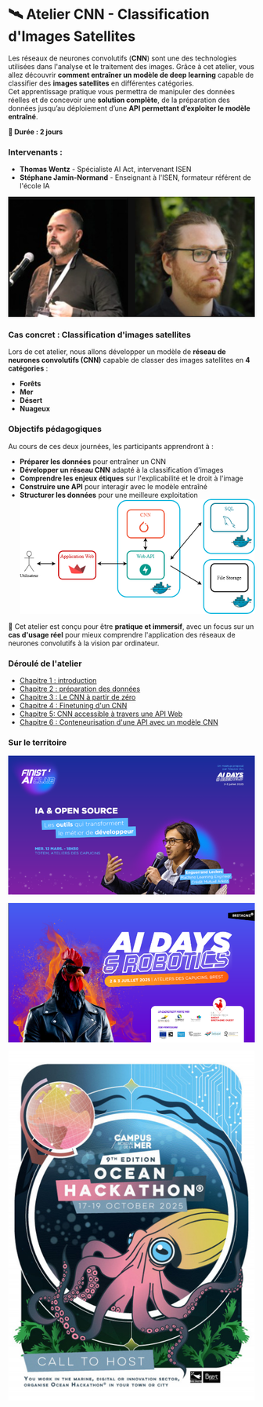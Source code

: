 # 🛰️ Atelier CNN - Classification d'Images Satellites  

Les réseaux de neurones convolutifs (**CNN**) sont une des technologies utilisées dans l'analyse et le traitement des images. Grâce à cet atelier, vous allez découvrir **comment entraîner un modèle de deep learning** capable de classifier des **images satellites** en différentes catégories.  
Cet apprentissage pratique vous permettra de manipuler des données réelles et de concevoir une **solution complète**, de la préparation des données jusqu’au déploiement d’une **API permettant d’exploiter le modèle entraîné**.  

**📅 Durée : 2 jours** 

### **Intervenants :**  
- **Thomas Wentz** - Spécialiste AI Act, intervenant ISEN  
- **Stéphane Jamin-Normand** - Enseignant à l'ISEN, formateur référent de l'école IA

![intervenants](ressources/intervenants.png)

### **Cas concret : Classification d'images satellites**  
Lors de cet atelier, nous allons développer un modèle de **réseau de neurones convolutifs (CNN)** capable de classer des images satellites en **4 catégories** :  
- **Forêts**  
- **Mer**  
- **Désert**  
- **Nuageux**  

### **Objectifs pédagogiques**  
Au cours de ces deux journées, les participants apprendront à :  
- **Préparer les données** pour entraîner un CNN  
- **Développer un réseau CNN** adapté à la classification d'images 
- **Comprendre les enjeux étiques** sur l'explicabilité et le droit à l'image 
- **Construire une API** pour interagir avec le modèle entraîné  
- **Structurer les données** pour une meilleure exploitation
![diagramme de fulx](ressources/cnn_flux.drawio.png)

📌 Cet atelier est conçu pour être **pratique et immersif**, avec un focus sur un **cas d'usage réel** pour mieux comprendre l'application des réseaux de neurones convolutifs à la vision par ordinateur. 

### Déroulé de l'atelier
- [Chapitre 1 : introduction](https://github.com/Stephane-ISEN/atelierCNN/tree/ch1_intro)
- [Chapitre 2 : préparation des données](https://github.com/Stephane-ISEN/atelierCNN/tree/ch2_prepa_data)
- [Chapitre 3 : Le CNN à partir de zéro](https://github.com/Stephane-ISEN/atelierCNN/tree/ch3_cnn_zero)
- [Chapitre 4 : Finetuning d'un CNN](https://github.com/Stephane-ISEN/atelierCNN/tree/ch4_cnn_finetuning)
- [Chapitre 5: CNN accessible à travers une API Web](https://github.com/Stephane-ISEN/atelierCNN/tree/ch5_api)
- [Chapitre 6 : Conteneurisation d'une API avec un modèle CNN](https://github.com/Stephane-ISEN/atelierCNN/tree/ch6_docker)

### **Sur le territoire**

![Finist'AI Club](ressources/finistaiclub.png)

![AI Days](ressources/aidays.png)

![Ocean Hackathon](ressources/oceanhackathon.jpg)


